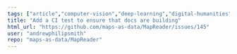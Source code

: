 ```yaml
---
tags: ["article","computer-vision","deep-learning","digital-humanities","enhancement","hut23","hut23-96","machine-learning","maps","new-feature","pytorch","spatial-data"]
title: "Add a CI test to ensure that docs are building"
html_url: "https://github.com/maps-as-data/MapReader/issues/145"
user: "andrewphilipsmith"
repo: "maps-as-data/MapReader"
---
```


